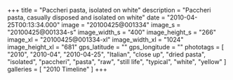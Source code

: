 +++
title = "Paccheri pasta, isolated on white"
description = "Paccheri pasta, casually disposed and isolated on white"
date = "2010-04-25T00:13:34.000"
image = "20100425@001334"
image_s = "20100425@001334-s"
image_width_s = "400"
image_height_s = "266"
image_xl = "20100425@001334-xl"
image_width_xl = "1024"
image_height_xl = "681"
gps_latitude = ""
gps_longitude = ""
phototags = [ "2010", "2010-04", "2010-04-25", "Italian", "close up", "dried pasta", "isolated", "paccheri", "pasta", "raw", "still life", "typical", "white", "yellow" ]
galleries = [ "2010 Timeline" ]
+++
